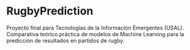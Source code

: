 # RugbyPrediction
Proyecto final para Tecnologias de la Información Emergentes (USAL). Comparativa teórico práctica de modelos de Machine Learning para la predicción de resultados en partidos de rugby.

